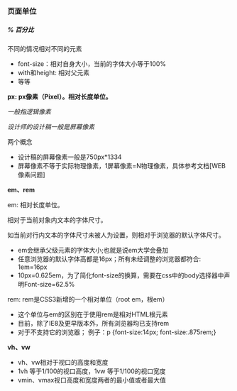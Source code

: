 ### 页面单位

##### % 百分比

不同的情况相对不同的元素

- font-size：相对自身大小，当前的字体大小等于100%
- with和height: 相对父元素
- 等等

**px: px像素（Pixel）。相对长度单位。**

*一般指逻辑像素*

*设计师的设计稿一般是屏幕像素*

两个概念
  - 设计稿的屏幕像素一般是750px*1334
  - 屏幕像素不等于实际物理像素，1屏幕像素=N物理像素，具体参考文档[WEB像素问题]

**em、rem**

em: 相对长度单位。

相对于当前对象内文本的字体尺寸。

如当前对行内文本的字体尺寸未被人为设置，则相对于浏览器的默认字体尺寸。

- em会继承父级元素的字体大小;也就是说em大学会叠加
- 任意浏览器的默认字体高都是16px；所有未经调整的浏览器都符合: 1em=16px
- 10px=0.625em，为了简化font-size的换算，需要在css中的body选择器中声明Font-size=62.5%

rem: rem是CSS3新增的一个相对单位（root em，根em）

- 这个单位与em的区别在于使用rem是相对HTML根元素
- 目前，除了IE8及更早版本外，所有浏览器均已支持rem
- 对于不支持它的浏览器； 例子：p {font-size:14px; font-size:.875rem;}

**vh、vw**

- vh、vw相对于视口的高度和宽度
- 1vh 等于1/100的视口高度，1vw 等于1/100的视口宽度
- vmin、vmax视口高度和宽度两者的最小值或者最大值